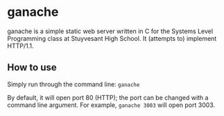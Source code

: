 # ganache

ganache is a simple static web server written in C for the Systems Level Programming class at Stuyvesant High School. It (attempts to) implement HTTP/1.1.

## How to use

Simply run through the command line:
`ganache`

By default, it will open port 80 (HTTP); the port can be changed with a command line argument. For example, `ganache 3003` will open port 3003.
